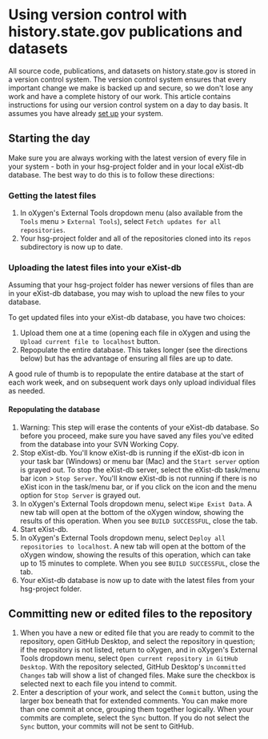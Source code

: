 # Using version control with history.state.gov publications and datasets

All source code, publications, and datasets on history.state.gov is stored in a version control system. The version control system ensures that every important change we make is backed up and secure, so we don't lose any work and have a complete history of our work. This article contains instructions for using our version control system on a day to day basis. It assumes you have already [set up](setup) your system.

## Starting the day

Make sure you are always working with the latest version of every file in your system - both in your hsg-project folder and in your local eXist-db database. The best way to do this is to follow these directions:

### Getting the latest files

1. In oXygen's External Tools dropdown menu (also available from the `Tools` menu > `External Tools`), select `Fetch updates for all repositories`.
1. Your hsg-project folder and all of the repositories cloned into its `repos` subdirectory is now up to date. 

### Uploading the latest files into your eXist-db

Assuming that your hsg-project folder has newer versions of files than are in your eXist-db database, you may wish to upload the new files to your database.

To get updated files into your eXist-db database, you have two choices:

1. Upload them one at a time (opening each file in oXygen and using the `Upload current file to localhost` button.
1. Repopulate the entire database. This takes longer (see the directions below) but has the advantage of ensuring all files are up to date. 

A good rule of thumb is to repopulate the entire database at the start of each work week, and on subsequent work days only upload individual files as needed.

#### Repopulating the database

1. Warning: This step will erase the contents of your eXist-db database. So before you proceed, make sure you have saved any files you've edited from the database into your SVN Working Copy. 
1. Stop eXist-db. You'll know eXist-db is running if the eXist-db icon in your task bar (Windows) or menu bar (Mac) and the `Start server` option is grayed out. To stop the eXist-db server, select the eXist-db task/menu bar icon > `Stop Server`. You'll know eXist-db is not running if there is no eXist icon in the task/menu bar, or if you click on the icon and the menu option for `Stop Server` is grayed out.
1. In oXygen's External Tools dropdown menu, select `Wipe Exist Data`. A new tab will open at the bottom of the oXygen window, showing the results of this operation. When you see `BUILD SUCCESSFUL`, close the tab.
1. Start eXist-db.
1. In oXygen's External Tools dropdown menu, select `Deploy all repositories to localhost`. A new tab will open at the bottom of the oXygen window, showing the results of this operation, which can take up to 15 minutes to complete. When you see `BUILD SUCCESSFUL`, close the tab.
1. Your eXist-db database is now up to date with the latest files from your hsg-project folder.

## Committing new or edited files to the repository

1. When you have a new or edited file that you are ready to commit to the repository, open GitHub Desktop, and select the repository in question; if the repository is not listed, return to oXygen, and in oXygen's External Tools dropdown menu, select `Open current repository in GitHub Desktop`. With the repository selected, GitHub Desktop's `Uncommitted Changes` tab will show a list of changed files. Make sure the checkbox is selected next to each file you intend to commit.
1. Enter a description of your work, and select the `Commit` button, using the larger box beneath that for extended comments. You can make more than one commit at once, grouping them together logically. When your commits are complete, select the `Sync` button. If you do not select the `Sync` button, your commits will not be sent to GitHub.